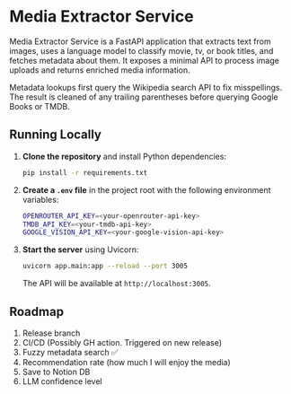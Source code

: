 # Media Extractor Service

Media Extractor Service is a FastAPI application that extracts text from images, uses a language model to classify movie, tv, or book titles, and fetches metadata about them. It exposes a minimal API to process image uploads and returns enriched media information.

Metadata lookups first query the Wikipedia search API to fix misspellings. The result is cleaned of any trailing parentheses before querying Google Books or TMDB.

## Running Locally

1. **Clone the repository** and install Python dependencies:
   ```bash
   pip install -r requirements.txt
   ```
2. **Create a `.env` file** in the project root with the following environment variables:
   ```bash
   OPENROUTER_API_KEY=<your-openrouter-api-key>
   TMDB_API_KEY=<your-tmdb-api-key>
   GOOGLE_VISION_API_KEY=<your-google-vision-api-key>
   ```
3. **Start the server** using Uvicorn:
   ```bash
   uvicorn app.main:app --reload --port 3005
   ```
   The API will be available at `http://localhost:3005`.

## Roadmap

1. Release branch
2. CI/CD (Possibly GH action. Triggered on new release)
3. Fuzzy metadata search ✅
4. Recommendation rate (how much I will enjoy the media)
5. Save to Notion DB
7. LLM confidence level

